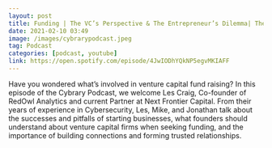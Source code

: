 ```yaml
---
layout: post
title: Funding | The VC’s Perspective & The Entrepreneur’s Dilemma| The Cybrary Podcast Ep. 52
date: 2021-02-10 03:49
image: /images/cybrarypodcast.jpeg
tag: Podcast
categories: [podcast, youtube]
link: https://open.spotify.com/episode/4JwIODhYQkNP5egvMKIAFF
---
```

Have you wondered what’s involved in venture capital fund raising? In this episode of the Cybrary Podcast, we welcome Les Craig, Co-founder of RedOwl Analytics and current Partner at Next Frontier Capital. From their years of experience in Cybersecurity, Les, Mike, and Jonathan talk about the successes and pitfalls of starting businesses, what founders should understand about venture capital firms when seeking funding, and the importance of building connections and forming trusted relationships.
